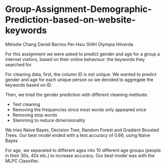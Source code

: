 # Group-Assignment-Demographic-Prediction-based-on-website-keywords

Mélodie Chang
Daniel Barrios 
Pei-Hsiu SHIH
Olympia Hilverda


For this assignment we were asked to predict gender and age for a group a internet visitors, based on their online behaviour: the keywords they searched for. 

For cleaning data, first, the column ID is not unique. We wanted to predict gender and age for each unique person so we decided to aggregate the keywords based on ID. 

Then, we tried the gender prediction with different cleaning methods:
- Text cleaning 
- Removing the frequencies since most words only appeared once
- Removing stop words
- Stemming to reduce dimensionality 

We tries Naive Bayes, Decision Tree, Random Forest and Gradient Boosted Trees. Our best model ended with a test accuracy of 0.66, using Naive Bayes

For age, we separated to different ages into 10 different age groups (people in their 30s, 40s etc.) to increase accuracy. Our best model was with the MLPC Classifier. 
